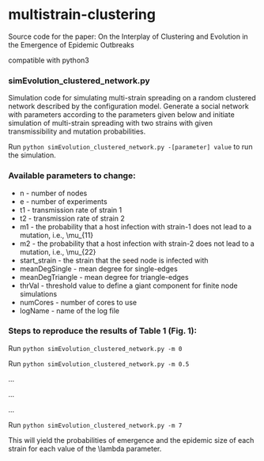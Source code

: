 # multistrain-clustering
Source code for the paper: On the Interplay of Clustering and Evolution in the Emergence of Epidemic Outbreaks

compatible with python3

### simEvolution_clustered_network.py
Simulation code for simulating multi-strain spreading on a random clustered network described by the configuration model. Generate a social network with parameters according to the parameters given below and initiate simulation of multi-strain spreading with two strains with given transmissibility and mutation probabilities.

Run `python simEvolution_clustered_network.py -[parameter] value` to run the simulation.

### Available parameters to change:
- n - number of nodes 
- e - number of experiments
- t1 - transmission rate of strain 1
- t2 - transmission rate of strain 2
- m1 - the probability that a host infection with strain-1 does not lead to a mutation, i.e., \mu_{11}
- m2 - the probability that a host infection with strain-2 does not lead to a mutation, i.e., \mu_{22}
- start_strain - the strain that the seed node is infected with
- meanDegSingle - mean degree for single-edges
- meanDegTriangle - mean degree for triangle-edges
- thrVal - threshold value to define a giant component for finite node simulations
- numCores - number of cores to use
- logName - name of the log file

### Steps to reproduce the results of Table 1 (Fig. 1):

Run `python simEvolution_clustered_network.py -m 0`

Run `python simEvolution_clustered_network.py -m 0.5`

...

...

...

Run `python simEvolution_clustered_network.py -m 7`

This will yield the probabilities of emergence and the epidemic size of each strain for each value of the \lambda parameter.
